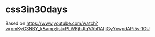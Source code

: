 # css3in30days
Based on https://www.youtube.com/watch?v=pmKyG3NBY_k&amp;list=PLWKjhJtqVAbl1AfjiGyYxwpdAPi5v-1OU

